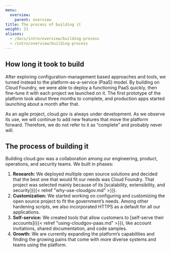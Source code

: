 ```yaml
---
menu:
  overview:
    parent: overview
title: The process of building it
weight: 21
aliases:
  - /docs/intro/overview/building-process
  - /intro/overview/building-process
---
```


## How long it took to build

After exploring configuration-management based approaches and tools, we turned instead to the platform-as-a-service (PaaS) model. By building on Cloud Foundry, we were able to deploy a functioning PaaS quickly, then fine-tune it with each project we launched on it. The first prototype of the platform took about three months to complete, and production apps started launching about a month after that.

As an agile project, cloud.gov is always under development. As we observe its use, we will continue to add new features that move the platform forward. Therefore, we do not refer to it as “complete” and probably never will.

## The process of building it

Building cloud.gov was a collaboration among our engineering, product, operations, and security teams. We built in phases:

1. **Research:** We deployed multiple open source solutions and decided that the best one that would fit our needs was Cloud Foundry. That project was selected mainly because of its [scalability, extensibility, and security]({{< relref "why-use-cloudgov.md" >}}).
1. **Customization:** We started working on configuring and customizing the open source project to fit the government’s needs. Among other hardening scripts, we also incorporated HTTPS as a default for all our applications.
1. **Self-service:** We created tools that allow customers to [self-serve their accounts]({{< relref "using-cloudgov-paas.md" >}}), like account invitations, shared documentation, and code samples.
1. **Growth:** We are currently expanding the platform’s capabilities and finding the growing pains that come with more diverse systems and teams using the platform.
